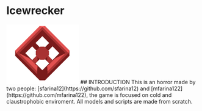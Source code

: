 # Icewrecker
<img src="https://github.com/mfarina122/IcebergHorror/blob/main/HorrorGame/Assets/Texture/github/Icewrecker_logo.png">
## INTRODUCTION
This is an horror made by two people: [sfarina12](https://github.com/sfarina12) and [mfarina122](https://github.com/mfarina122), the game is focused on cold and claustrophobic enviroment.
All models and scripts are made from scratch.

